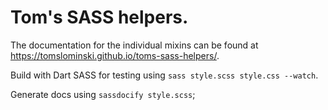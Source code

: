 # Tom's SASS helpers.

The documentation for the individual mixins can be found at https://tomslominski.github.io/toms-sass-helpers/.

Build with Dart SASS for testing using `sass style.scss style.css --watch`.

Generate docs using `sassdocify style.scss`;